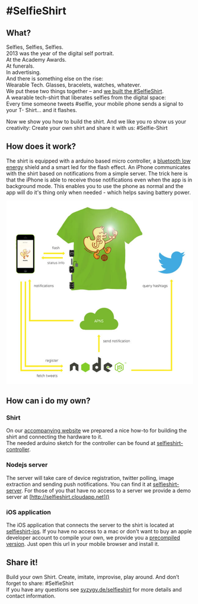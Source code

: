 # #SelfieShirt

## What?

Selfies, Selfies, Selfies.  
2013 was the year of the digital self portrait.  
At the Academy Awards.  
At funerals.  
In advertising.  
And there is something else on the rise:  
Wearable Tech. Glasses, bracelets, watches, whatever.  
We put these two things together – and [we built the #SelfieShirt](http://syzygy.de/selfieshirt).  
A wearable tech-shirt that liberates selfies from the digital space:  
Every time someone tweets #selfie, your mobile phone sends a signal to your T- Shirt... and it flashes.

Now we show you how to build the shirt.
And we like you ro show us your creativity: Create your own shirt and share it with us: #Selfie-Shirt

## How does it work?
The shirt is equipped with a arduino based micro controller, a [bluetooth low energy](http://en.wikipedia.org/wiki/Bluetooth_low_energy) shield and a smart led for the flash effect. An iPhone communicates with the shirt based on notifications from a simple server. The trick here is that the iPhone is able to receive those notifications even when the app is in background mode. This enables you to use the phone as normal and the app will do it's thing only when needed - which helps saving battery power.

![HowItWorks](https://raw.githubusercontent.com/syzygy-ffm/selfieshirt/master/Content/HowItWorks.jpg)

## How can i do my own?

### Shirt
On our [accompanying website](http://syzygy.de/selfieshirt) we prepared a nice how-to for building the shirt and connecting the hardware to it.  
The needed arduino sketch for the controller can be found at [selfieshirt-controller](https://github.com/syzygy-ffm/selfieshirt-controller).

### Nodejs server
The server will take care of device registration, twitter polling, image extraction and sending push notifications. You can find it at [selfieshirt-server](https://github.com/syzygy-ffm/selfieshirt-server). For those of you that have no access to a server we provide a demo server at [http://selfieshirt.cloudapp.net]()

### iOS application
The iOS application that connects the server to the shirt is located at [selfieshirt-ios](https://github.com/syzygy-ffm/selfieshirt-ios). If you have no access to a mac or don't want to buy an apple developer account to compile your own, we provide you a [precompiled version](https://syzygyffm.blob.core.windows.net/selfieshirt/index.html). Just open this url in your mobile browser and install it.

## Share it!
Build your own Shirt. Create, imitate, improvise, play around. And don’t forget to share: #SelfieShirt  
If you have any questions see [syzygy.de/selfieshirt](http://syzygy.de/selfieshirt) for more details and contact information.